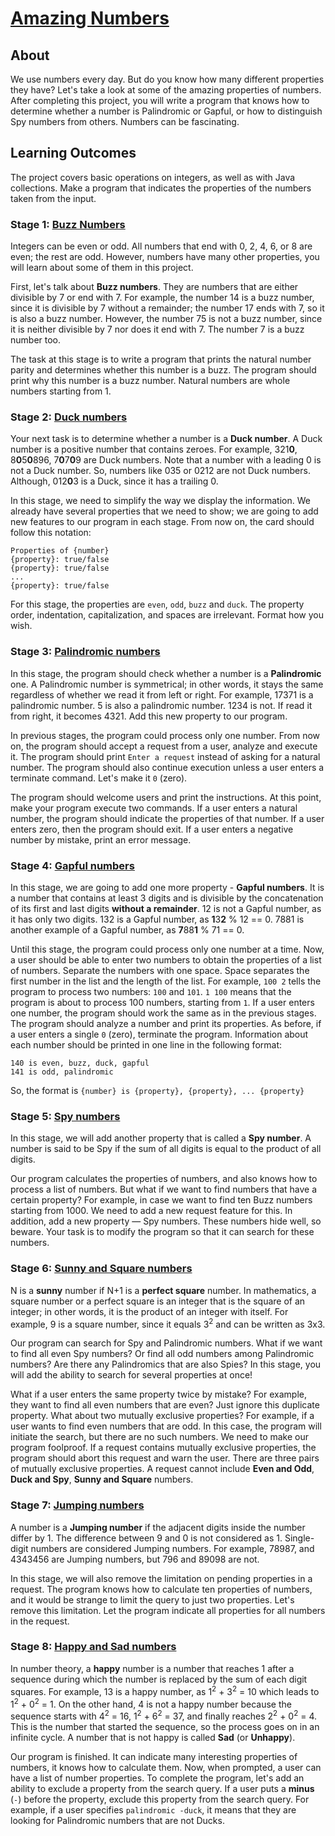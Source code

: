 # [Amazing Numbers](https://hyperskill.org/projects/184)

## About

We use numbers every day. But do you know how many different properties they
have? Let's take a look at some of the amazing properties of numbers. After
completing this project, you will write a program that knows how to determine
whether a number is Palindromic or Gapful, or how to distinguish Spy numbers
from others. Numbers can be fascinating.

## Learning Outcomes

The project covers basic operations on integers, as well as with Java
collections. Make a program that indicates the properties of the numbers taken
from the input.

### Stage 1: [Buzz Numbers](https://hyperskill.org/projects/184/stages/931/implement)

Integers can be even or odd. All numbers that end with 0, 2, 4, 6, or 8 
are even; the rest are odd. However, numbers have many other properties, 
you will learn about some of them in this project.

First, let's talk about **Buzz numbers**. They are numbers that are either 
divisible by 7 or end with 7. For example, the number 14 is a buzz number, 
since it is divisible by 7 without a remainder; the number 17 ends with 7, 
so it is also a buzz number. However, the number 75 is not a buzz number, 
since it is neither divisible by 7 nor does it end with 7. The number 7 is 
a buzz number too.

The task at this stage is to write a program that prints the natural 
number parity and determines whether this number is a buzz. The program 
should print why this number is a buzz number. Natural numbers are whole 
numbers starting from 1.

### Stage 2: [Duck numbers](https://hyperskill.org/projects/184/stages/932/implement)

Your next task is to determine whether a number is a **Duck number**. A 
Duck number is a positive number that contains zeroes. For example, 
321**0**, 8**0**5**0**896, 7**0**7**0**9 are Duck numbers. Note that a 
number with a leading 0 is not a Duck number. So, numbers like 035 or 0212 
are not Duck numbers. Although, 012**0**3 is a Duck, since it has a 
trailing 0.

In this stage, we need to simplify the way we display the information. We 
already have several properties that we need to show; we are going to add 
new features to our program in each stage. From now on, the card should 
follow this notation:
```
Properties of {number}
{property}: true/false
{property}: true/false
...
{property}: true/false
```
For this stage, the properties are `even`, `odd`, `buzz` and `duck`. The 
property order, indentation, capitalization, and spaces are irrelevant. 
Format how you wish.

### Stage 3: [Palindromic numbers](https://hyperskill.org/projects/184/stages/933/implement)

In this stage, the program should check whether a number is a 
**Palindromic** one. A Palindromic number is symmetrical; in other words, it
stays the same regardless of whether we read it from left or right. For 
example, 17371 is a palindromic number. 5 is also a palindromic number. 1234 
is not. If read it from right, it becomes 4321. Add this new property to our 
program.

In previous stages, the program could process only one number. From now on, 
the program should accept a request from a user, analyze and execute it. The 
program should print `Enter a request` instead of asking for a natural number. 
The program should also continue execution unless a user enters a terminate 
command. Let's make it `0` (zero).

The program should welcome users and print the instructions. At this point, 
make your program execute two commands. If a user enters a natural number, 
the program should indicate the properties of that number. If a user 
enters zero, then the program should exit. If a user enters a negative 
number by mistake, print an error message.

### Stage 4: [Gapful numbers](https://hyperskill.org/projects/184/stages/934/implement)

In this stage, we are going to add one more property - **Gapful numbers**. 
It is a number that contains at least 3 digits and is divisible by the 
concatenation of its first and last digits **without a remainder**. 12 is 
not a Gapful number, as it has only two digits. 132 is a Gapful number, as 
**1**3**2** % 12 == 0. 7881 is another example of a Gapful number, as 
**7**88**1** % 71 == 0.

Until this stage, the program could process only one number at a time. Now,
a user should be able to enter two numbers to obtain the properties of a 
list of numbers. Separate the numbers with one space. Space separates the 
first number in the list and the length of the list. For example, `100 2` 
tells the program to process two numbers: `100` and `101`. `1 100` means 
that the program is about to process 100 numbers, starting from `1`. If a 
user enters one number, the program should work the same as in the 
previous stages. The program should analyze a number and print its 
properties. As before, if a user enters a single `0` (zero), terminate the 
program. Information about each number should be printed in one line in 
the following format:
```
140 is even, buzz, duck, gapful
141 is odd, palindromic
```
So, the format is `{number} is {property}, {property}, ... {property}`

### Stage 5: [Spy numbers](https://hyperskill.org/projects/184/stages/935/implement)

In this stage, we will add another property that is called a **Spy number**. 
A number is said to be Spy if the sum of all digits is equal to the product
of all digits.

Our program calculates the properties of numbers, and also knows how to 
process a list of numbers. But what if we want to find numbers that have a 
certain property? For example, in case we want to find ten Buzz numbers 
starting from 1000. We need to add a new request feature for this. In 
addition, add a new property — Spy numbers. These numbers hide well, so 
beware. Your task is to modify the program so that it can search for these 
numbers.

### Stage 6: [Sunny and Square numbers](https://hyperskill.org/projects/184/stages/936/implement)

N is a **sunny** number if N+1 is a **perfect square** number. In 
mathematics, a square number or a perfect square is an integer that is the 
square of an integer; in other words, it is the product of an integer with 
itself. For example, 9 is a square number, since it equals 3<sup>2</sup> and 
can be written as 3x3.

Our program can search for Spy and Palindromic numbers. What if we want to 
find all even Spy numbers? Or find all odd numbers among Palindromic numbers? 
Are there any Palindromics that are also Spies? In this stage, you will add 
the ability to search for several properties at once!

What if a user enters the same property twice by mistake? For example, they 
want to find all even numbers that are even? Just ignore this duplicate 
property. What about two mutually exclusive properties? For example, if a 
user wants to find even numbers that are odd. In this case, the program will 
initiate the search, but there are no such numbers. We need to make our 
program foolproof. If a request contains mutually exclusive properties, the 
program should abort this request and warn the user. There are three pairs of 
mutually exclusive properties. A request cannot include **Even and Odd**, 
**Duck and Spy**, **Sunny and Square** numbers.

### Stage 7: [Jumping numbers](https://hyperskill.org/projects/184/stages/937/implement)

A number is a **Jumping number** if the adjacent digits inside the number 
differ by 1. The difference between 9 and 0 is not considered as 1. 
Single-digit numbers are considered Jumping numbers. For example, 78987, and 
4343456 are Jumping numbers, but 796 and 89098 are not.

In this stage, we will also remove the limitation on pending properties in a 
request. The program knows how to calculate ten properties of numbers, and it 
would be strange to limit the query to just two properties. Let's remove this 
limitation. Let the program indicate all properties for all numbers in the 
request.

### Stage 8: [Happy and Sad numbers](https://hyperskill.org/projects/184/stages/938/implement)

In number theory, a **happy** number is a number that reaches 1 after a 
sequence during which the number is replaced by the sum of each digit 
squares. For example, 13 is a happy number, as 1<sup>2</sup> + 3<sup>2</sup> 
= 10 which leads to 1<sup>2</sup> + 0<sup>2</sup> = 1. On the other hand, 4 
is not a happy number because the sequence starts with 4<sup>2</sup> = 16, 
1<sup>2</sup> + 6<sup>2</sup> = 37, and finally reaches 2<sup>2</sup> + 
0<sup>2</sup> = 4. This is the number that started the sequence, so the 
process goes on in an infinite cycle. A number that is not happy is called 
**Sad** (or **Unhappy**).

Our program is finished. It can indicate many interesting properties of 
numbers, it knows how to calculate them. Now, when prompted, a user can have 
a list of number properties. To complete the program, let's add an ability to 
exclude a property from the search query. If a user puts a **minus** (`-`) 
before the property, exclude this property from the search query. For 
example, if a user specifies `palindromic -duck`, it means that they are 
looking for Palindromic numbers that are not Ducks.
